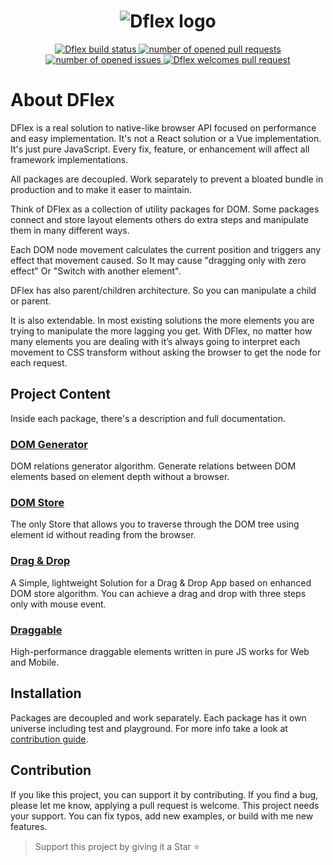 <h1 align="center">
  <img
  src="https://raw.githubusercontent.com/jalal246/dflex/master/DFlex-full-size.png"
  alt="Dflex logo" />
</h1>

<p align="center">
  <a href="https://github.com/jalal246/dflex">
    <img
    src="https://img.shields.io/github/workflow/status/jalal246/dflex/Unit Test"
    alt="Dflex build status" />
  </a>
  <a href="https://github.com/jalal246/dflex/pulls">
    <img
    src="https://img.shields.io/github/issues-pr/jalal246/dflex" 
    alt="number of opened pull requests"/>
  </a>
  <a href="https://github.com/jalal246/dflex/issues">
  <img
    src="https://img.shields.io/github/issues/jalal246/dflex"
    alt="number of opened issues"/>
  </a>
  <a href="https://github.com/jalal246/dflex/pulls">
   <img
   src="https://img.shields.io/badge/PRs-welcome-brightgreen.svg"
   alt="Dflex welcomes pull request" />
  </a>
</p>

# About DFlex

DFlex is a real solution to native-like browser API focused on performance and easy
implementation. It's not a React solution or a Vue implementation. It's just
pure JavaScript. Every fix, feature, or enhancement will affect all framework
implementations.

All packages are decoupled. Work separately to prevent a bloated bundle in
production and to make it easer to maintain.

Think of DFlex as a collection of utility packages for DOM. Some packages
connect and store layout elements others do extra steps and manipulate them in
many different ways.

Each DOM node movement calculates the current position and triggers any effect that
movement caused. So It may cause "dragging only with zero effect" Or "Switch
with another element".

DFlex has also parent/children architecture. So you can manipulate a child or
parent.

It is also extendable. In most existing solutions the more elements you are
trying to manipulate the more lagging you get. With DFlex, no matter how many
elements you are dealing with it’s always going to interpret each movement to
CSS transform without asking the browser to get the node for each request.

## Project Content

Inside each package, there's a description and full documentation.

### [**DOM Generator**](https://github.com/jalal246/dflex/tree/master/packages/dom-gen)

DOM relations generator algorithm. Generate relations between DOM elements based
on element depth without a browser.

### [**DOM Store**](https://github.com/jalal246/dflex/tree/master/packages/store)

The only Store that allows you to traverse through the DOM tree using element id
without reading from the browser.

### [**Drag & Drop**](https://github.com/jalal246/dflex/tree/master/packages/dnd)

A Simple, lightweight Solution for a Drag & Drop App based on enhanced DOM store
algorithm. You can achieve a drag and drop with three steps only with mouse event.

### [**Draggable**](https://github.com/jalal246/dflex/tree/master/packages/draggable)

High-performance draggable elements written in pure JS works for Web and Mobile.

## Installation

Packages are decoupled and work separately. Each package has it own universe
including test and playground. For more info take a look at [contribution guide](CONTRIBUTING.md).

## Contribution

If you like this project, you can support it by contributing. If you find a bug,
please let me know, applying a pull request is welcome. This project needs your
support. You can fix typos, add new examples, or build with me new features.

> Support this project by giving it a Star ⭐
